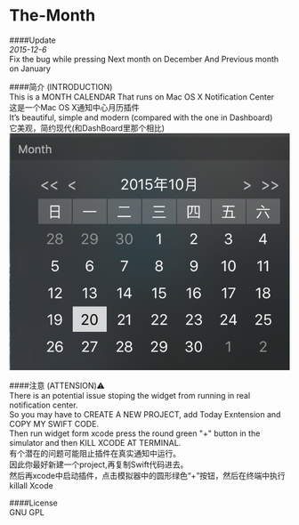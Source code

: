 # The-Month  
  
####Update  
_2015-12-6_  
Fix the bug while pressing Next month on December And Previous month on January  
  
####简介 (INTRODUCTION)  
This is a MONTH CALENDAR That runs on Mac OS X Notification Center  
这是一个Mac OS X通知中心月历插件  
It’s beautiful, simple and modern (compared with the one in Dashboard)  
它美观，简约现代(和DashBoard里那个相比)  
![Preview](https://raw.githubusercontent.com/ExTEnS10N/The-Month/master/preview.png)  
  
####注意 (ATTENSION)⚠️  
There is an potential issue stoping the widget from running in real notification center.  
So you may have to CREATE A NEW PROJECT, add Today Exntension and COPY MY SWIFT CODE.  
Then run widget form xcode press the round green "+" button in the simulator and then KILL XCODE AT TERMINAL.  
有个潜在的问题可能阻止插件在真实通知中运行。  
因此你最好新建一个project,再复制Swift代码进去。  
然后再xcode中启动插件，点击模拟器中的圆形绿色“+”按钮，然后在终端中执行killall Xcode  
  
####License  
GNU GPL  
